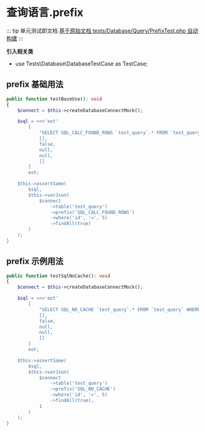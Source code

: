 # 查询语言.prefix

::: tip 单元测试即文档
[基于原始文档 tests/Database/Query/PrefixTest.php 自动构建](https://github.com/hunzhiwange/framework/blob/master/tests/Database/Query/PrefixTest.php)
:::
    
**引入相关类**

 * use Tests\Database\DatabaseTestCase as TestCase;

## prefix 基础用法

``` php
public function testBaseUse(): void
{
    $connect = $this->createDatabaseConnectMock();

    $sql = <<<'eot'
        [
            "SELECT SQL_CALC_FOUND_ROWS `test_query`.* FROM `test_query` WHERE `test_query`.`id` = 5",
            [],
            false,
            null,
            null,
            []
        ]
        eot;

    $this->assertSame(
        $sql,
        $this->varJson(
            $connect
                ->table('test_query')
                ->prefix('SQL_CALC_FOUND_ROWS')
                ->where('id', '=', 5)
                ->findAll(true)
        )
    );
}
```
    
## prefix 示例用法

``` php
public function testSqlNoCache(): void
{
    $connect = $this->createDatabaseConnectMock();

    $sql = <<<'eot'
        [
            "SELECT SQL_NO_CACHE `test_query`.* FROM `test_query` WHERE `test_query`.`id` = 5",
            [],
            false,
            null,
            null,
            []
        ]
        eot;

    $this->assertSame(
        $sql,
        $this->varJson(
            $connect
                ->table('test_query')
                ->prefix('SQL_NO_CACHE')
                ->where('id', '=', 5)
                ->findAll(true),
            1
        )
    );
}
```